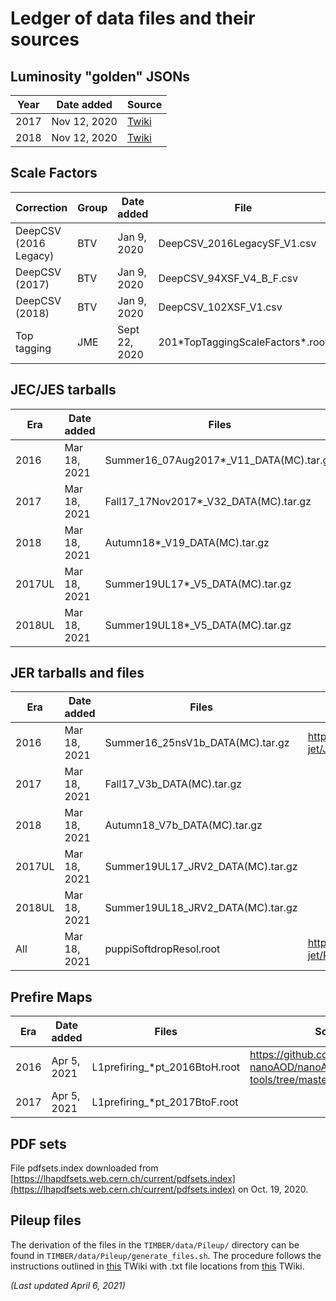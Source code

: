 # Ledger of data files and their sources

## Luminosity "golden" JSONs
| Year | Date added | Source |
|------|------------|--------|
| 2017 | Nov 12, 2020 | [Twiki](https://twiki.cern.ch/twiki/bin/view/CMS/TWikiLUM#CurRec) |
| 2018 | Nov 12, 2020 | [Twiki](https://twiki.cern.ch/twiki/bin/view/CMS/TWikiLUM#CurRec) |

## Scale Factors

| Correction | Group | Date added | File | TIMBER module(s) | Sources |
|------------|-------|------------|------|-----------------------|---------|
| DeepCSV (2016 Legacy) | BTV | Jan 9, 2020   | DeepCSV_2016LegacySF_V1.csv        | SJBtag_SF.cc | [Twiki](https://twiki.cern.ch/twiki/bin/viewauth/CMS/BtagRecommendation2016Legacy) |
| DeepCSV (2017)        | BTV | Jan 9, 2020   | DeepCSV_94XSF_V4_B_F.csv           | SJBtag_SF.cc | [Twiki](https://twiki.cern.ch/twiki/bin/viewauth/CMS/BtagRecommendation94X) |
| DeepCSV (2018)        | BTV | Jan 9, 2020   | DeepCSV_102XSF_V1.csv              | SJBtag_SF.cc | [Twiki](https://twiki.cern.ch/twiki/bin/viewauth/CMS/BtagRecommendation102X) |
| Top tagging           | JME | Sept 22, 2020 | 201\*TopTaggingScaleFactors\*.root | None | [Twiki](https://twiki.cern.ch/twiki/bin/viewauth/CMS/JetTopTagging) [GitHub](https://github.com/cms-jet/TopTaggingScaleFactors) |

## JEC/JES tarballs
| Era    | Date added   | Files                                    | Sources |
|--------|--------------|------------------------------------------|---------|
| 2016   | Mar 18, 2021 | Summer16_07Aug2017*_V11_DATA(MC).tar.gz  | https://github.com/cms-jet/JRDatabase/tree/master/tarballs |
| 2017   | Mar 18, 2021 | Fall17_17Nov2017*_V32_DATA(MC).tar.gz    | |
| 2018   | Mar 18, 2021 | Autumn18*_V19_DATA(MC).tar.gz            | |
| 2017UL | Mar 18, 2021 | Summer19UL17*_V5_DATA(MC).tar.gz         | |
| 2018UL | Mar 18, 2021 | Summer19UL18*_V5_DATA(MC).tar.gz         | |

## JER tarballs and files
| Era    | Date added   | Files                             | Sources |
|--------|--------------|-----------------------------------|---------|
| 2016   | Mar 18, 2021 | Summer16_25nsV1b_DATA(MC).tar.gz  | https://github.com/cms-jet/JRDatabase/tree/master/tarballs |
| 2017   | Mar 18, 2021 | Fall17_V3b_DATA(MC).tar.gz        | |
| 2018   | Mar 18, 2021 | Autumn18_V7b_DATA(MC).tar.gz      | |
| 2017UL | Mar 18, 2021 | Summer19UL17_JRV2_DATA(MC).tar.gz | |
| 2018UL | Mar 18, 2021 | Summer19UL18_JRV2_DATA(MC).tar.gz | |
| All    | Mar 18, 2021 | puppiSoftdropResol.root           | https://github.com/cms-jet/PuppiSoftdropMassCorrections/tree/80X/weights |

## Prefire Maps
| Era    | Date added   | Files                             | Sources |
|--------|--------------|-----------------------------------|---------|
| 2016   | Apr 5, 2021  | L1prefiring_*pt_2016BtoH.root     | https://github.com/cms-nanoAOD/nanoAOD-tools/tree/master/data/prefire_maps |
| 2017   | Apr 5, 2021  | L1prefiring_*pt_2017BtoF.root     | |

## PDF sets
File pdfsets.index downloaded from [https://lhapdfsets.web.cern.ch/current/pdfsets.index](https://lhapdfsets.web.cern.ch/current/pdfsets.index) on Oct. 19, 2020.

## Pileup files
The derivation of the files in the `TIMBER/data/Pileup/` directory can be found in `TIMBER/data/Pileup/generate_files.sh`. The procedure follows the instructions outlined in [this](https://twiki.cern.ch/twiki/bin/view/CMS/PileupJSONFileforData#Recommended_cross_section) TWiki with .txt file locations from [this](https://twiki.cern.ch/twiki/bin/view/CMS/TWikiLUM#PileupInformation) TWiki.

*(Last updated April 6, 2021)*